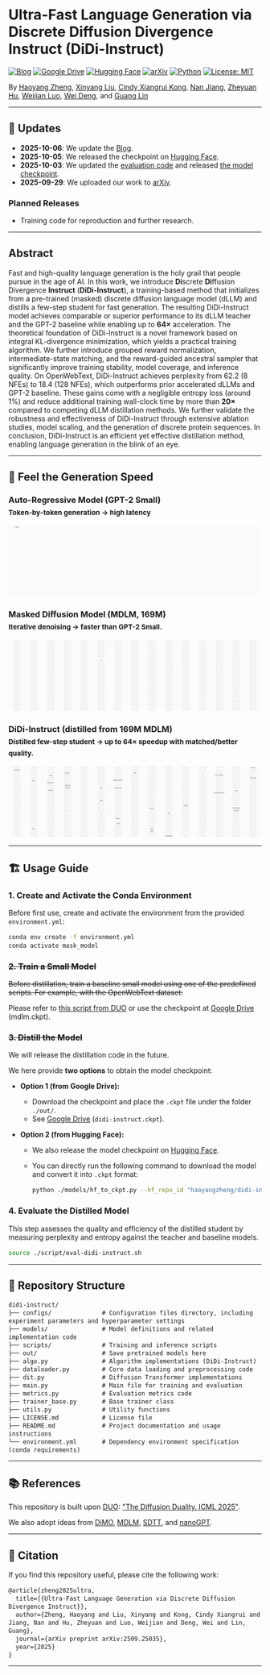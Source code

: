# Ultra-Fast Language Generation via <br>Discrete Diffusion Divergence Instruct (DiDi-Instruct)

[![Blog](https://img.shields.io/badge/Blog-0366d6?logo=gitbook&logoColor=white)](https://haoyangzheng.github.io/research/didi-instruct/)
[![Google Drive](https://img.shields.io/badge/GoogleDrive-34a853?logo=google-drive&logoColor=white)](https://drive.google.com/drive/folders/1bQlwZoaowkGy3FXnrtb4YEleKIDHrQNE?usp=sharing)
[![Hugging Face](https://img.shields.io/badge/Hugging%20Face-ff6f00?logo=huggingface&logoColor=white)](https://huggingface.co/haoyangzheng/didi-instruct-small)
[![arXiv](https://img.shields.io/badge/arXiv-2509.25035-b31b1b?logo=arxiv&logoColor=white)](https://arxiv.org/abs/2509.25035)
[![Python](https://img.shields.io/badge/Python-3.12.11-yellow?logo=python&logoColor=white)](https://github.com/haoyangzheng-ai/didi-instruct/blob/main/environment.yml) 
[![License: MIT](https://img.shields.io/badge/License-MIT-green.svg?logo=opensourcehardware&logoColor=white)](./LICENSE.md)

By [Haoyang Zheng](https://scholar.google.com/citations?hl=en&user=cq_f7MUAAAAJ&view_op=list_works&sortby=pubdate), [Xinyang Liu](https://xinyangatk.github.io/), [Cindy Xiangrui Kong](https://xiangruikong.com/), [Nan Jiang](https://jiangnanhugo.github.io/), [Zheyuan Hu](https://scholar.google.com/citations?user=On2YFigAAAAJ&hl=zh-CN),
[Weijian Luo](https://pkulwj1994.github.io/), [Wei Deng](https://www.weideng.org/), and [Guang Lin](https://www.math.purdue.edu/~lin491/)

---

## 🔄 Updates

* **2025-10-06**: We update the [Blog](https://haoyangzheng.github.io/research/didi-instruct/).
* **2025-10-05**: We released the checkpoint on [Hugging Face](https://huggingface.co/haoyangzheng/didi-instruct-small).
* **2025-10-03**: We updated the [evaluation code](https://github.com/haoyangzheng-ai/didi-instruct/blob/main/scripts/eval-didi-instruct.sh) and released [the model checkpoint](https://drive.google.com/drive/folders/1bQlwZoaowkGy3FXnrtb4YEleKIDHrQNE?usp=sharing).
* **2025-09-29**: We uploaded our work to [arXiv](https://arxiv.org/abs/2509.25035).

### Planned Releases

* Training code for reproduction and further research.

---

## Abstract

Fast and high-quality language generation is the holy grail that people pursue in the age of AI. In this work, we introduce **Di**screte **Di**ffusion Divergence **Instruct** (**DiDi-Instruct**), a training-based method that initializes from a pre-trained (masked) discrete diffusion language model (dLLM) and distills a few-step student for fast generation. The resulting DiDi-Instruct model achieves comparable or superior performance to its dLLM teacher and the GPT-2 baseline while enabling up to **64×** acceleration. The theoretical foundation of DiDi-Instruct is a novel framework based on integral KL-divergence minimization, which yields a practical training algorithm. We further introduce grouped reward normalization, intermediate-state matching, and the reward-guided ancestral sampler that significantly improve training stability, model coverage, and inference quality. On OpenWebText, DiDi-Instruct achieves perplexity from 62.2 (8 NFEs) to 18.4 (128 NFEs), which outperforms prior accelerated dLLMs and GPT-2 baseline. These gains come with a negligible entropy loss (around 1\%) and reduce additional training wall-clock time by more than **20×** compared to competing dLLM distillation methods. We further validate the robustness and effectiveness of DiDi-Instruct through extensive ablation studies, model scaling, and the generation of discrete protein sequences. In conclusion, DiDi-Instruct is an efficient yet effective distillation method, enabling language generation in the blink of an eye.

---

## 🚀 Feel the Generation Speed

### Auto-Regressive Model (GPT-2 Small)<br><sub>Token-by-token generation → high latency</sub>
![ARM](https://github.com/haoyangzheng-ai/didi-instruct/blob/main/demos/arm.gif)

### Masked Diffusion Model (MDLM, 169M)<br><sub>Iterative denoising → faster than GPT-2 Small.</sub>
![MDLM](https://github.com/haoyangzheng-ai/didi-instruct/blob/main/demos/mdlm.gif)

### DiDi-Instruct (distilled from 169M MDLM)<br><sub>Distilled few-step student → up to **64× speedup** with matched/better quality.</sub>
![DiDi-Instruct](https://github.com/haoyangzheng-ai/didi-instruct/blob/main/demos/didi-instruct.gif)

---

## 🏗️ Usage Guide

### 1. Create and Activate the Conda Environment

Before first use, create and activate the environment from the provided `environment.yml`:

```bash
conda env create -f environment.yml
conda activate mask_model
```

### ~~2. Train a Small Model~~

~~Before distillation, train a baseline small model using one of the predefined scripts. For example, with the OpenWebText dataset:~~

Please refer to [this script from DUO](https://github.com/s-sahoo/duo/blob/main/scripts/train_owt_mdlm.sh) or use the checkpoint at [Google Drive](https://drive.google.com/drive/folders/16LuuptK7Xfk-vzhQYZBZ0SA-B-BFluau) (mdlm.ckpt).

### ~~3. Distill the Model~~

We will release the distillation code in the future. 

We here provide **two options** to obtain the model checkpoint:

- **Option 1 (from Google Drive):**  
  - Download the checkpoint and place the `.ckpt` file under the folder `./out/`.  
  - See [Google Drive](https://drive.google.com/drive/folders/1bQlwZoaowkGy3FXnrtb4YEleKIDHrQNE?usp=sharing) (`didi-instruct.ckpt`).  

- **Option 2 (from Hugging Face):**  
  - We also release the model checkpoint on [Hugging Face](https://huggingface.co/haoyangzheng/didi-instruct-small).  
  - You can directly run the following command to download the model and convert it into `.ckpt` format:  

    ```bash
    python ./models/hf_to_ckpt.py --hf_repo_id "haoyangzheng/didi-instruct-small" --output_dir "/your_code_path/didi-instruct/out/didi-instruct.ckpt"
    ```

### 4. Evaluate the Distilled Model

This step assesses the quality and efficiency of the distilled student by measuring perplexity and entropy against the teacher and baseline models.

```bash
source ./script/eval-didi-instruct.sh
```

---
## 📁 Repository Structure

```
didi-instruct/
├── configs/              # Configuration files directory, including experiment parameters and hyperparameter settings
├── models/               # Model definitions and related implementation code
├── scripts/              # Training and inference scripts
├── out/                  # Save pretrained models here
├── algo.py               # Algorithm implementations (DiDi-Instruct)
├── dataloader.py         # Core data loading and preprocessing code
├── dit.py                # Diffusion Transformer implementations
├── main.py               # Main file for training and evaluation
├── metrics.py            # Evaluation metrics code
├── trainer_base.py       # Base trainer class
├── utils.py              # Utility functions
├── LICENSE.md            # License file
├── README.md             # Project documentation and usage instructions
└── environment.yml       # Dependency environment specification (conda requirements)
```
---

## 📚 References

This repository is built upon [DUO](https://github.com/s-sahoo/duo): ["The Diffusion Duality. ICML 2025"](https://arxiv.org/abs/2506.10892).

We also adopt ideas from [DiMO](https://github.com/yuanzhi-zhu/DiMO), [MDLM](https://github.com/kuleshov-group/mdlm), [SDTT](https://github.com/jdeschena/sdtt), and [nanoGPT](https://github.com/karpathy/nanoGPT).

---

## 📖 Citation

If you find this repository useful, please cite the following work:

```
@article{zheng2025ultra,
  title={{Ultra-Fast Language Generation via Discrete Diffusion Divergence Instruct}},
  author={Zheng, Haoyang and Liu, Xinyang and Kong, Cindy Xiangrui and Jiang, Nan and Hu, Zheyuan and Luo, Weijian and Deng, Wei and Lin, Guang},
  journal={arXiv preprint arXiv:2509.25035},
  year={2025}
}
```

---
